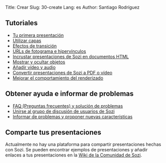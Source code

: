Title: Crear
Slug: 30-create
Lang: es
Author: Santiago Rodríguez


Tutoriales
----------

* [Tu primera presentación](|filename|tutorial-first.md)
* [Utilizar capas](|filename|tutorial-layers.md)
* [Efectos de transición](|filename|tutorial-transitions.md)
* [URLs de fotograma e hipervínculos](|filename|tutorial-links.md)
* [Incrustar presentaciones de Sozi en documentos HTML](|filename|tutorial-embedding.md)
* [Mostrar y ocultar objetos](|filename|tutorial-showing-hiding.md)
* [Añadir vídeo y audio](|filename|tutorial-media.md)
* [Convertir presentaciones de Sozi a PDF o vídeo](|filename|tutorial-converting.md)
* [Mejorar el comportamiento del renderizado](|filename|tutorial-performance.md)


Obtener ayuda e informar de problemas
-------------------------------------

* [FAQ (Preguntas frecuentes) y solución de problemas](|filename|faq.md)
* [Unirse al grupo de discusión de usuarios de Sozi](http://groups.google.com/group/sozi-users)
* [Informar de problemas y proponer nuevas características](http://github.com/senshu/Sozi/issues)


Comparte tus presentaciones
---------------------------

Actualmente no hay una plataforma para compartir presentaciones hechas con Sozi.
Se pueden encontrar ejemplos de presentaciones y añadir enlaces a tus presentaciones en la [Wiki de la Comunidad de Sozi](http://sozi.wikidot.com/).